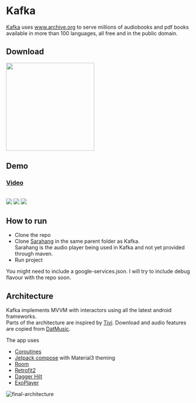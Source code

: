 # Kafka

[Kafka](https://www.kafkaarchives.com) uses www.archive.org to serve millions of audiobooks and pdf books available in more than 100 languages, all free and in the public domain.


## Download

<a href="https://play.google.com/store/apps/details?id=com.kafka.user" target="_blank">
<img src="https://play.google.com/intl/en_gb/badges/static/images/badges/en_badge_web_generic.png" width=240 />
</a>

## Demo

### [Video](https://vimeo.com/user68598793/review/472788300/8256f4487c)

</br>


<img src="https://user-images.githubusercontent.com/6247940/233622882-30152b92-a09c-470b-b251-ae75b425cb9d.png">
<img src="https://user-images.githubusercontent.com/6247940/233622886-39d7c75a-363a-4c11-adde-7e0df52583d8.png">
<img src="https://user-images.githubusercontent.com/6247940/233622953-e418f2d6-d576-470b-bef3-7f193944cf3b.png">


## How to run
 - Clone the repo
 - Clone [Sarahang](https://github.com/vipulyaara/Sarahang) in the same parent folder as Kafka.<br/>Sarahang is the audio player being used in Kafka and not yet provided through maven.
 - Run project

 You might need to include a google-services.json. I will try to include debug flavour with the repo soon.

## Architecture

Kafka implements MVVM with interactors using all the latest android frameworks.<br/>
Parts of the architecture are inspired by [Tivi](https://github.com/chrisbanes/tivi). Download and audio features are copied from [DatMusic](https://github.com/alashow/datmusic-android).

The app uses

* [Coroutines](https://kotlinlang.org/docs/reference/coroutines-overview.html)
* [Jetpack compose](https://developer.android.com/jetpack/compose) with Material3 theming
* [Room](https://developer.android.com/topic/libraries/architecture/room)
* [Retrofit2](https://github.com/square/retrofit)
* [Dagger Hilt](https://dagger.dev/hilt/)
* [ExoPlayer](https://github.com/google/ExoPlayer)


![final-architecture](https://user-images.githubusercontent.com/6247940/75632907-cb5f5780-5c00-11ea-974d-ff7a5e8b0a21.png)
